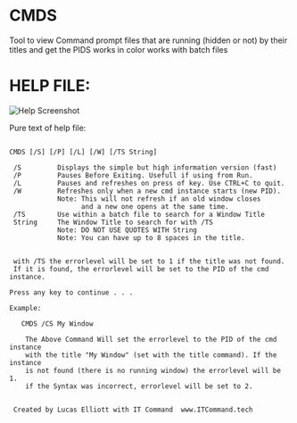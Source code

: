 # CMDS
Tool to view Command prompt files that are running (hidden or not) by their titles and get the PIDS
works in color
works with batch files
# HELP FILE:
![Help Screenshot](https://s19.postimg.cc/yj11dx4eb/screenshot_16.png)

Pure text of help file:

```CMDS Command Prompt Window Lister by IT Command

CMDS [/S] [/P] [/L] [/W] [/TS String]

 /S         Displays the simple but high information version (fast)
 /P         Pauses Before Exiting. Usefull if using from Run.
 /L         Pauses and refreshes on press of key. Use CTRL+C to quit.
 /W         Refreshes only when a new cmd instance starts (new PID).
            Note: This will not refresh if an old window closes
                  and a new one opens at the same time.
 /TS        Use within a batch file to search for a Window Title
 String     The Window Title to search for with /TS
            Note: DO NOT USE QUOTES WITH String
            Note: You can have up to 8 spaces in the title.


 with /TS the errorlevel will be set to 1 if the title was not found.
 If it is found, the errorlevel will be set to the PID of the cmd instance.

Press any key to continue . . .

Example:

   CMDS /CS My Window

    The Above Command Will set the errorlevel to the PID of the cmd instance
    with the title "My Window" (set with the title command). If the instance
    is not found (there is no running window) the errorlevel will be 1.
    if the Syntax was incorrect, errorlevel will be set to 2.


 Created by Lucas Elliott with IT Command  www.ITCommand.tech
 ```
